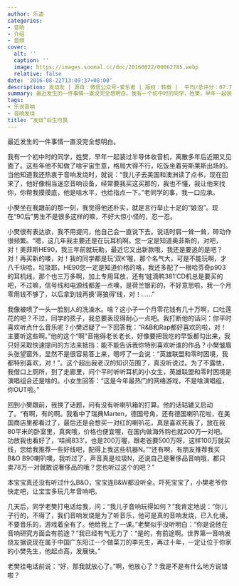 ```yaml
---
author: 乐迪
categories:
- 音响
- 介绍
- 音频
cover:
  alt: ''
  caption: ''
  image: https://images.soomal.cc/doc/20160822/00062785.webp
  relative: false
date: '2016-08-22T13:09:37+08:00'
description: 发烧友 | 源自：微信公众号-爱乐者 | 版权：转载 |  平均/总评分：07.75/62
summary: 最近发生的一件事情一直没完全想明白。我有一个初中时的同学，姓樊，早年一起装过半导体收音机，离散多年后近期又见面了。这些年他不知做了啥宇宙生意，格局大得不行，吃饭坐着劳斯莱斯出场的。当他知道我还热衷于音响发烧时，就说……
tags:
- 乐说音响
- 音响发烧
title: “发烧”后生可畏
---
```


最近发生的一件事情一直没完全想明白。

我有一个初中时的同学，姓樊，早年一起装过半导体收音机，离散多年后近期又见面了。这些年他不知做了啥宇宙生意，格局大得不行，吃饭坐着劳斯莱斯出场的。当他知道我还热衷于音响发烧时，就说：“我儿子去美国和澳洲读了点书，现在回来了，他好像相当迷恋音响设备，经常要我买这买那的，我也不懂，我让他来找你，你帮我摸摸底，他是啥水平，也给指点一下。”老同学的事，我一口应承。

小樊坐在我跟前的那一刻，我觉得他还朴实，就是言行举止十足的“娘泡”。现在“90后”男生不是很多这样的嘛，不好大惊小怪的，忍一忍。

小樊很有表达欲，我不用提问，他自己会一直说下去。说话时肩一耸一耸，碎动作很频繁。“嗯，这几年我主要还是在玩耳机啊。您一定是知道奥菲斯的，对吧，对！奥菲斯HE90，我三年前就玩勒，最近它又出新款哦，我还是要追的是吧？对！再买新的喽，对！我的同学都是玩‘双K’喔，那个名气大，可是不能玩啊，才八千块哈，垃圾耶，HE90您一定是知道价格的咯，我还多配了一根哈芬奇p903的耳机线，那个也三万多啊，加上专用耳放，还有‘娃滴鸭381’CD机总是要买的吧，不过嘛，信号线和电源线都差一点噢，是荷兰银彩的，不好意思啦，我一个月零用钱不够了，以后拿到钱再换‘哥狼得’线，对！……”

我像被喷了一头一脸别人的洗澡水。啥？这小子一个月零花钱有几十万啊，口吐莲花的吧？不过，同学的孩子，我总要表现得耐心一点吧。我打断他的话问：你平时喜欢听点什么音乐呢？小樊迟疑了一下回答我：“R&B和Rap都好喜欢的啦，对！主要听这些啊。”他的这个“啊”音拖得老长老长，好像要把我吃的早饭都勾出来，我只好采取快速提问的方法来抵挡：能不能告诉我你特别喜欢听谁的作品？小樊皱眉头张望窗外，显然不是很容易答上来，嗯哼了一会说：“英雄联盟和零时困境，我都特别喜欢，对！”。这个超出我老汉的知识范围了，真没听说过。为了不露怯，我借口上厕所，到了走廊里，问个平时听听耳机的小女生，英雄联盟和零时困境是演唱组合还是啥的。小女生回答：“这是今年最热门的网络游戏，不是啥演唱组，你OUT啦。”

回到小樊跟前，我换了话题，问有没有听喇叭箱的打算。他的话轱辘又启动了。“有啊，有的啊。我看中了瑞典Marten，德国号角，还有德国喇叭花啦，在美国商店里都看过了，最后还是会想买一对红的喇叭花，真是喜欢死我了，放在我80平米的卧室里，真爽哦，价格也便宜喔，在国内做海外购也就200万一对吧。功放我也看好了，‘哇阀833’，也是200万喔，跟老爸要500万呀，这样100万就买线，您给我推荐一些好线吧，配得上我这些机器N。”“还有啊，有朋友推荐我买B&O B90喇叭噢，我听过了，声音真是垃圾N，还说自己是奢侈品音响哦，都只卖78万一对就敢说奢侈品的哦？您也听过这个的吧？”

本宝宝真还没有听过什么B&O，宝宝连B&W都没听全。吓死宝宝了，小樊老爷你快走吧，让宝宝多玩几年音响吧。

几天后，同学老樊打电话给我，问：“我儿子音响玩得如何？”我肯定地说：“你儿子行的，不得了，我们音响发烧是为了听音乐，他可是真的音响发烧，已入化境，不要音乐的，游戏着全有了。他给我上了一课。”老樊似乎没听明白：“你是说他在音响研究方面会有前途？”我已经有气无力了：“是的，有前途啊。世界第一音响发烧友据说现在属于中国广东阳江一个做菜刀的李先生，再过十年，一定让位于你家的小樊先生，他起点高，发展快。”

老樊挂电话前说：“好，那我就放心了。”啊，他放心了？我是不是有什么地方说错啦？